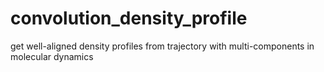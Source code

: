 # convolution_density_profile
get well-aligned density profiles from trajectory with multi-components in molecular dynamics

